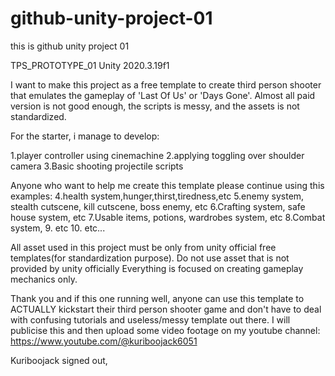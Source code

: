 # github-unity-project-01
this is github unity project 01

TPS_PROTOTYPE_01
Unity 2020.3.19f1

I want to make this project as a free template to create third person shooter that emulates the gameplay of 'Last Of Us' or 'Days Gone'.
Almost all paid version is not good enough, the scripts is messy, and the assets is not standardized.


For the starter, i manage to develop:

1.player controller using cinemachine 
2.applying toggling over shoulder camera
3.Basic shooting projectile scripts

Anyone who want to help me create this template please continue using this examples:
4.health system,hunger,thirst,tiredness,etc
5.enemy system, stealth cutscene, kill cutscene, boss enemy, etc
6.Crafting system, safe house system, etc
7.Usable items, potions, wardrobes system, etc
8.Combat system,
9. etc
10. etc...

All asset used in this project must be only from unity official free templates(for standardization purpose).
Do not use asset that is not provided by unity officially 
Everything is focused on creating gameplay mechanics only.

Thank you and if this one running well, anyone can use this template to ACTUALLY kickstart their third person shooter game
and don't have to deal with confusing tutorials and useless/messy template out there.
I will publicise this and then upload some video footage on my youtube channel:
https://www.youtube.com/@kuriboojack6051

Kuriboojack signed out,
